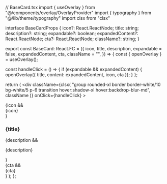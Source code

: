 // BaseCard.tsx
import { useOverlay } from "@/components/overlay/OverlayProvider"
import { typography } from "@/lib/theme/typography"
import clsx from "clsx"

interface BaseCardProps {
  icon?: React.ReactNode;
  title: string;
  description?: string;
  expandable?: boolean;
  expandedContent?: React.ReactNode;
  cta?: React.ReactNode;
  className?: string;
}

export const BaseCard: React.FC<BaseCardProps> = ({
  icon,
  title,
  description,
  expandable = false,
  expandedContent,
  cta,
  className = "",
}) => {
  const { openOverlay } = useOverlay();

  const handleClick = () => {
    if (expandable && expandedContent) {
      openOverlay({ title, content: expandedContent, icon, cta });
    }
  };

  return (
    <div
      className={clsx(
        "group rounded-xl border border-white/10 bg-white/5 p-6 transition hover:shadow-xl hover:backdrop-blur-md",
        className
      )}
      onClick={handleClick}
    >
      <div className="flex items-start gap-4">
        {icon && <div className={typography.icon}>{icon}</div>}
        <div>
          <h3 className="text-white font-semibold text-lg">{title}</h3>
          {description && <p className="text-sm text-white/70 mt-1">{description}</p>}
        </div>
      </div>
      {cta && <div className="mt-6 text-sm text-white/80">{cta}</div>}
    </div>
  );
};

